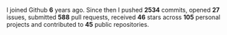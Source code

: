 
I joined Github **6** years ago. Since then I pushed **2534** commits, opened **27** issues, submitted **588** pull requests, received **46** stars across **105** personal projects and contributed to **45** public repositories.

